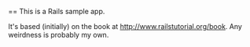 == This is a Rails sample app.

It's based (initially) on the book at http://www.railstutorial.org/book. Any weirdness is probably my own.
